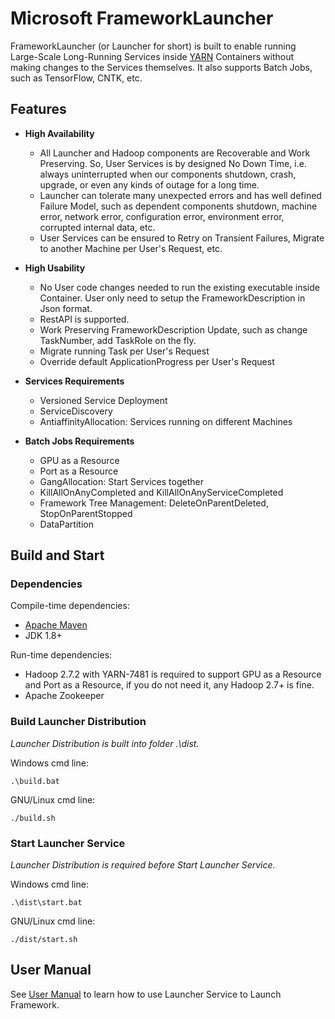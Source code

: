 <!--
  Copyright (c) Microsoft Corporation
  All rights reserved.

  MIT License

  Permission is hereby granted, free of charge, to any person obtaining a copy of this software and associated
  documentation files (the "Software"), to deal in the Software without restriction, including without limitation
  the rights to use, copy, modify, merge, publish, distribute, sublicense, and/or sell copies of the Software, and
  to permit persons to whom the Software is furnished to do so, subject to the following conditions:
  The above copyright notice and this permission notice shall be included in all copies or substantial portions of the Software.

  THE SOFTWARE IS PROVIDED *AS IS*, WITHOUT WARRANTY OF ANY KIND, EXPRESS OR IMPLIED, INCLUDING
  BUT NOT LIMITED TO THE WARRANTIES OF MERCHANTABILITY, FITNESS FOR A PARTICULAR PURPOSE AND
  NONINFRINGEMENT. IN NO EVENT SHALL THE AUTHORS OR COPYRIGHT HOLDERS BE LIABLE FOR ANY CLAIM,
  DAMAGES OR OTHER LIABILITY, WHETHER IN AN ACTION OF CONTRACT, TORT OR OTHERWISE, ARISING FROM,
  OUT OF OR IN CONNECTION WITH THE SOFTWARE OR THE USE OR OTHER DEALINGS IN THE SOFTWARE.

  
  Copyright (c) Peking University 2018

  The software is released under the Open-Intelligence Open Source License V1.0.
  The copyright owner promises to follow "Open-Intelligence Open Source Platform
  Management Regulation V1.0", which is provided by The New Generation of 
  Artificial Intelligence Technology Innovation Strategic Alliance (the AITISA).
-->

# Microsoft FrameworkLauncher

FrameworkLauncher (or Launcher for short) is built to enable running Large-Scale Long-Running Services inside [YARN](http://hadoop.apache.org/) Containers without making changes to the Services themselves. It also supports Batch Jobs, such as TensorFlow, CNTK, etc.

## Features

* **High Availability**
  * All Launcher and Hadoop components are Recoverable and Work Preserving. So, User Services is by designed No Down Time, i.e. always uninterrupted when our components shutdown, crash, upgrade, or even any kinds of outage for a long time.
  * Launcher can tolerate many unexpected errors and has well defined Failure Model, such as dependent components shutdown, machine error, network error, configuration error, environment error, corrupted internal data, etc.
  * User Services can be ensured to Retry on Transient Failures, Migrate to another Machine per User's Request, etc.

* **High Usability**
  * No User code changes needed to run the existing executable inside Container. User only need to setup the FrameworkDescription in Json format.
  * RestAPI is supported.
  * Work Preserving FrameworkDescription Update, such as change TaskNumber, add TaskRole on the fly.
  * Migrate running Task per User's Request
  * Override default ApplicationProgress per User's Request

* **Services Requirements**
  * Versioned Service Deployment
  * ServiceDiscovery
  * AntiaffinityAllocation: Services running on different Machines

* **Batch Jobs Requirements**
  * GPU as a Resource
  * Port as a Resource
  * GangAllocation: Start Services together
  * KillAllOnAnyCompleted and KillAllOnAnyServiceCompleted
  * Framework Tree Management: DeleteOnParentDeleted, StopOnParentStopped
  * DataPartition

## Build and Start

### Dependencies
Compile-time dependencies:
* [Apache Maven](http://maven.apache.org/)
* JDK 1.8+

Run-time dependencies:
* Hadoop 2.7.2 with YARN-7481 is required to support GPU as a Resource and Port as a Resource, if you do not need it, any Hadoop 2.7+ is fine.
* Apache Zookeeper

### Build Launcher Distribution
*Launcher Distribution is built into folder .\dist.*

Windows cmd line:

    .\build.bat
GNU/Linux cmd line:

    ./build.sh

### Start Launcher Service
*Launcher Distribution is required before Start Launcher Service.*

Windows cmd line:

    .\dist\start.bat
GNU/Linux cmd line:

    ./dist/start.sh

## User Manual
See [User Manual](doc/USERMANUAL.md) to learn how to use Launcher Service to Launch Framework.
